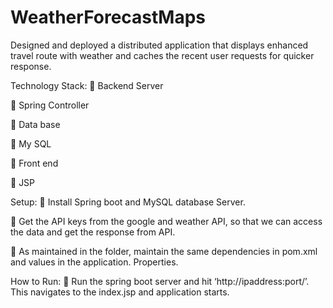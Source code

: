 # WeatherForecastMaps
Designed and deployed a distributed application that displays enhanced travel route with weather and caches the recent user requests for quicker response.

Technology Stack:
 Backend Server

 Spring Controller

 Data base 

 My SQL

 Front end 

 JSP

Setup:
 Install Spring boot and MySQL database Server.

 Get the API keys from the google and weather API, so that we can access the data and get the response from API.

 As maintained in the folder, maintain the same dependencies in pom.xml and values in the application. Properties.

How to Run:
 Run the spring boot server and hit ‘http://ipaddress:port/’. This navigates to the index.jsp and application starts.
